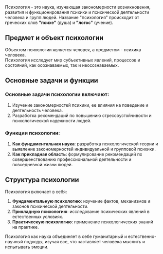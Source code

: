 Психология - это наука, изучающая закономерности возникновения, развития и функционирования психики и психической деятельности человека и групп людей. Название "психология" происходит от греческих слов **"психе"** (душа) и **"логос"** (учение).

## Предмет и объект психологии

Объектом психологии является человек, а предметом - психика человека.  
Психология исследует мир субъективных явлений, процессов и состояний, как осознаваемых, так и неосознаваемых.

## Основные задачи и функции

### Основные задачи психологии включают:

1. Изучение закономерностей психики, ее влияния на поведение и деятельность человека.
2. Разработка рекомендаций по повышению стрессоустойчивости и психологической надежности людей.

### Функции психологии:

1. **Как фундаментальная наука**: разработка психологической теории и выявление закономерностей индивидуальной и групповой психики.
2. **Как прикладная область**: формулирование рекомендаций по совершенствованию профессиональной деятельности и повседневной жизни людей.

## Структура психологии

Психология включает в себя:

1. **Фундаментальную психологию**: изучение фактов, механизмов и законов психической деятельности.
2. **Прикладную психологию**: исследование психических явлений в естественных условиях.
3. **Практическую психологию**: применение психологических знаний на практике.

Психология как наука объединяет в себе гуманитарный и естественно-научный подходы, изучая все, что заставляет человека мыслить и испытывать эмоции.
